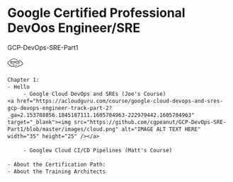 # Google Certified Professional DevOos Engineer/SRE 

GCP-DevOps-SRE-Part1 

<a href="https://github.com/cgpeanut/GCP-DevOps-SRE-Part1/blob/master/images/gcp-exams.png"/></a>

<a href="https://github.com/cgpeanut/GCP-DevOps-SRE-Part1/blob/master/images/gcp-exams.png"  target="_blank"><img src="https://github.com/cgpeanut/aws-cloudformation/blob/main/images/cloud.png" alt="IMAGE ALT TEXT HERE" width="35" height="25" /></a>

```
Chapter 1: 
- Hello
     - Google Cloud DevOps and SREs (Joe's Course)
<a href="https://acloudguru.com/course/google-cloud-devops-and-sres-gcp-devops-engineer-track-part-2?_ga=2.153788856.1845187111.1605704963-222979442.1605704963"  target="_blank"><img src="https://github.com/cgpeanut/GCP-DevOps-SRE-Part1/blob/master/images/cloud.png" alt="IMAGE ALT TEXT HERE" width="35" height="25" /></a>

     - Googlew Cloud CI/CD Pipelines (Matt's Course)

- About the Certification Path:
- About the Training Architects

